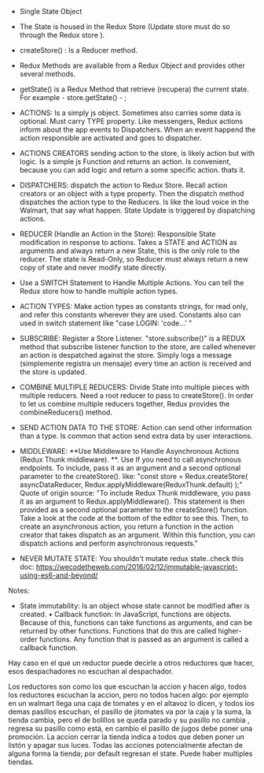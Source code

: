 - Single State Object
- The State is housed in the Redux Store (Update store must do so through the Redux store ).
- createStore() : Is a Reducer method.
- Redux Methods are available from a Redux Object and provides other several methods.

-  getState() is a Redux Method that retrieve (recupera) the current state. For example - store.getState() - ;

- ACTIONS:  Is a simply js object. Sometimes also carries some data is optional.  Must carry TYPE property. Like messengers, Redux actions inform about the app events to  Dispatchers. When an event happend the action responsible are activated and goes to dispatcher.

- ACTIONS CREATORS sending action to the store, is likely action but with logic. Is a simple js Function and returns an action. Is convenient, because you can add logic and return a some specific action. thats it.

- DISPATCHERS: dispatch the action to Redux Store. Recall action creators or an object with a type property. Then the dispatch method dispatches the action type to the Reducers. Is like the loud voice in the Walmart, that say what happen. State Update is triggered by dispatching actions. 

- REDUCER (Handle an Action in the Store):  Responsible State modification in response to actions. Takes a STATE and ACTION as arguments and always return a new State, this is the only role to the reducer. The state is Read-Only, so Reducer must always return a new copy of state and never modify state directly. 

- Use a SWITCH Statement to Handle Multiple Actions. You can tell the Redux store how to handle multiple action types.

- ACTION TYPES: Make action types as constants strings, for read only, and refer this constants wherever they are used. Constants also can used in switch statement like "case LOGIN: 'code...' "

- SUBSCRIBE: Register a Store Listener. "store.subscribe()" is a REDUX method that subscribe listener function to the store, are called whenever an action is despatched against the store. Simply logs a message (simplemente registra un mensaje) every time an action is received and the store is updated.

- COMBINE MULTIPLE REDUCERS: Divide State into multiple pieces with multiple reducers. Need a root reducer to pass to createStore(). In order to let us combine multiple reducers together, Redux provides the combineReducers() method. 

- SEND ACTION DATA TO THE STORE: Action can send other information than a type. Is common that action send extra data by user interactions.

- MIDDLEWARE: **Use Middleware to Handle Asynchronous Actions (Redux Thunk middleware). **.  Use If you need to call asynchronous endpoints. To include, pass it as an argument and a second optional parameter to the createStore(). like: "const store = Redux.createStore(
  asyncDataReducer,
  Redux.applyMiddleware(ReduxThunk.default)
);" Quote of origin source: "To include Redux Thunk middleware, you pass it as an argument to Redux.applyMiddleware(). This statement is then provided as a second optional parameter to the createStore() function. Take a look at the code at the bottom of the editor to see this. Then, to create an asynchronous action, you return a function in the action creator that takes dispatch as an argument. Within this function, you can dispatch actions and perform asynchronous requests."

- NEVER MUTATE STATE: You shouldn't mutate redux state..check this doc: https://wecodetheweb.com/2016/02/12/immutable-javascript-using-es6-and-beyond/




Notes: 
* State immutability: Is an object whose state cannot be modified after is created.
• Callback function: In JavaScript, functions are objects. Because of this, functions can take functions as arguments, and can be returned by other functions. Functions that do this are called higher-order functions. Any function that is passed as an argument is called a callback function.

Hay caso en el que un reductor puede decirle a otros reductores que hacer, esos despachadores no escuchan al despachador.


Los reductores son como los que escuchan la accion y hacen algo, todos los reductores escuchan la accion, pero no todos hacen algo:
por ejemplo en un walmart llega una caja de tomates y en el altavoz lo dicen, y todos los demas pasillos escuchan, el pasillo de jitomates va por la caja y la suma, la  tienda cambia, pero el de bolillos se queda parado y su pasillo no cambia , regresa su pasillo como está, en cambio el pasillo de jugos debe poner una promoción. La accion cerrar la tienda indica a todos que deben poner un listón y apagar sus luces. Todas las acciones potencialmente afectan de alguna forma la tienda; por default regresan el state. Puede haber multiples tiendas.
